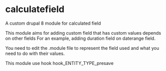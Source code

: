 # calculatefield
A custom drupal 8 module for calculated field

This module aims for adding custom field that has custom values depends on other fields
For an example, adding duration field on daterange field.

You need to edit the .module file to represent the field used and what you need to do with their values.

This module use hook hook_ENTITY_TYPE_presave
